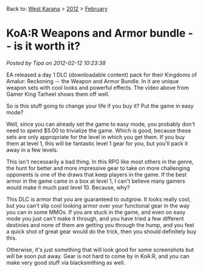 Back to: [West Karana](/posts/westkarana.md) > [2012](/posts/2012/westkarana.md) > [February](./westkarana.md)
# KoA:R Weapons and Armor bundle -- is it worth it?

*Posted by Tipa on 2012-02-12 10:23:38*



EA released a day 1 DLC (downloadable content) pack for their Kingdoms of Amalur: Reckoning -- the Weapon and Armor Bundle. In it are unique weapon sets with cool looks and powerful effects. The video above from Gamer King Tarheel shows them off well.

So is this stuff going to change your life if you buy it? Put the game in easy mode?

Well, since you can already set the game to easy mode, you probably don't need to spend $5.00 to trivialize the game. Which is good, because these sets are only appropriate for the level in which you get them. If you buy them at level 1, this will be fantastic level 1 gear for you, but you'll pack it away in a few levels.

This isn't necessarily a bad thing. In this RPG like most others in the genre, the hunt for better and more impressive gear to take on more challenging opponents is one of the draws that keep players in the game. If the best armor in the game came in a box at level 1, I can't believe many gamers would make it much past level 10. Because, why?

This DLC is armor that you are guaranteed to outgrow. It looks really cool, but you can't slip cool looking armor over your functional gear in the way you can in some MMOs. If you are stuck in the game, and even on easy mode you just can't make it through, and you have tried a few different destinies and none of them are getting you through the hump, and you feel a quick shot of great gear would do the trick, then you should definitely buy this.

Otherwise, it's just something that will look good for some screenshots but will be soon put away. Gear is not hard to come by in KoA:R, and you can make very good stuff via blacksmithing as well.

